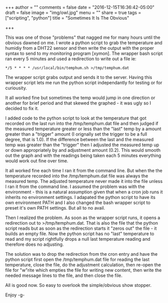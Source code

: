 +++
author = ""
comments = false
date = "2016-12-15T16:36:42-05:00"
draft = false
image = "img/owl.jpg"
menu = ""
share = true
tags = ["scripting", "python"]
title = "Sometimes It Is The Obvious"

+++

This was one of those "problems" that nagged me for many hours until the obvious dawned on me.
I wrote a python script to grab the temperature and humidiy from a DHT22 sensor and then write the
output with the proper syntax to send to my monitoring program [xymon]. The wrapper bash script ran
every 5 minutes and used a redirection to write out a file ie:
```
*/5 * * * * /usr/local/bin/temphum.sh >/tmp/temphum.dat
```
The wrapper script grabs output and sends it to the server. Having this wrapper script lets me run the 
python script independantly for testing or for curiousity.

<!--more-->
It all worked fine but sometimes the temp would jump in one direction or another for brief period and that
skewed the graphed - it was ugly so I decided to fix it.

I added code to the python script to look at the temperature that got recorded on the last run into the /tmp/temphum.dat
file and then judged if the measured temperature greater or less than the "last" temp by a amount greater than a "trigger" amount (I orignally set the trigger to be a full degree, that is 1.0). If the difference between the last and the measured temp was greater 
than the "trigger" then I adjusted the measured temp up or down appropriately by and adjustment amount (0.2). This would smooth
out the graph and with the readings being taken each 5 minutes everything would work out fine over time.

It all worked fine each time I ran it from the command line. But when the the temperature recorded into the /tmp/temphum.dat
file was always the measured temp. The adjusted temperature never made it into the file unless I ran it from the command line.
I assumed the problem was with the environment - this is a natural assumption given that when a cron job runs it inherits no
environment settings. I adapated the python script to have its own environment PATH and I also changed the bash wrapper script
to preset it's own PATH settings. But all to no avail.

Then I realized the problem. As soon as the wrapper script runs, it opens a redirection out to >/tmp/temphum.dat. That is also the
file that the python script reads but as soon as the redirection starts it "zeros out" the file - it builds an empty file. Now the
python script has no "last" temperature to read and my script rightfully drops a null last temperature reading and therefore does no adjusting. 

The solution was to drop the redirection from the cron entry and have the python script first open the /tmp/temphum.dat file for reading the last temperature, close the file, do the adjustment calculation, then re-open the file for "w"rite which empties the file for writing new content, then write the needed message lines to the file, and then close the file.

All is good now. So easy to overlook the simple/obvious show stopper.

Enjoy
-g-
